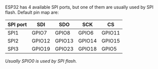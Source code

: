 ESP32 has 4 available SPI ports, but one of them are usually used by SPI flash. Default pin map are:

|SPI port| SDI   | SDO   | SCK   | CS   |
|--------|-------|-------|-------|------|
|SPI1    |GPIO7  |GPIO8  |GPIO6  |GPIO11|
|SPI2    |GPIO12 |GPIO13 |GPIO14 |GPIO15|
|SPI3    |GPIO19 |GPIO23 |GPIO18 |GPIO5 |

_Usually SPIO0 is used by SPI flash._